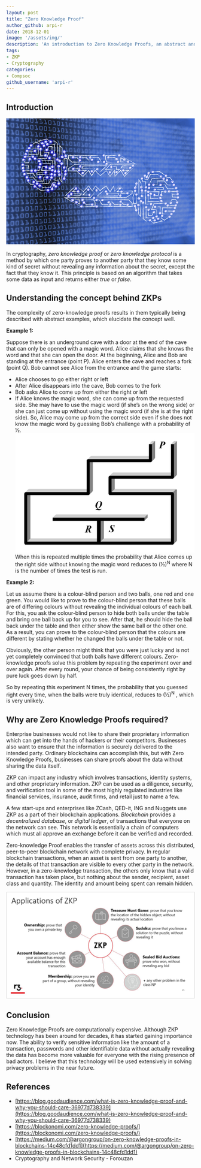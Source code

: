```yaml
---
layout: post
title: "Zero Knowledge Proof"
author_github: arpi-r
date: 2018-12-01
image: '/assets/img/'
description: 'An introduction to Zero Knowledge Proofs, an abstract and fascinating concept in Applied Cryptography'
tags:
- ZKP
- Cryptography
categories:
- Compsoc
github_username: 'arpi-r'
---
```


## Introduction

![Introduction](/blog/assets/img/ZeroKnowledgeProof/introduction.jpg)

In cryptography, *zero knowledge proof* or *zero knowledge protocol* is a method by which one party proves to another party that they know some kind of secret without revealing any information about the secret, except the fact that they know it. This principle is based on an algorithm that takes some data as input and returns either *true* or *false*.

## Understanding the concept behind ZKPs
The complexity of zero-knowledge proofs results in them typically being described with abstract examples, which elucidate the concept well.

**Example 1:**

Suppose there is an underground cave with a door at the end of the cave that can only be opened with a magic word. Alice claims that she knows the word and that she can open the door. At the beginning, Alice and Bob are standing at the entrance (point P). Alice enters the cave and reaches a fork (point Q). Bob cannot see Alice from the entrance and the game starts:

 - Alice chooses to go either right or left
 - After Alice disappears into the cave, Bob comes to the fork
 - Bob asks Alice to come up from either the right or left
 - If Alice knows the magic word, she can come up from the requested
   side. She may have to use the magic word (if she’s on the wrong side)
   or she can just come up without using the magic word (if she is at
   the right side). So, Alice may come up from the correct side even if
   she does not know the magic word by guessing Bob’s challenge with a
   probability of ½.
![Underground Cave](/blog/assets/img/ZeroKnowledgeProof/cave.gif)
When this is repeated multiple times the probability that Alice comes up the right side without knowing the magic word reduces to (½)<sup>N</sup> where N is the number of times the test is run.

**Example 2:**

Let us assume there is a colour-blind person and two balls, one red and one green. You would like to prove to the colour-blind person that these balls are of differing colours without revealing the individual colours of each ball. For this, you ask the colour-blind person to hide both balls under the table and bring one ball back up for you to see. After that, he should hide the ball back under the table and then either show the same ball or the other one. As a result, you can prove to the colour-blind person that the colours are different by stating whether he changed the balls under the table or not.

Obviously, the other person might think that you were just lucky and is not yet completely convinced that both balls have different colours. Zero-knowledge proofs solve this problem by repeating the experiment over and over again. After every round, your chance of being consistently right by pure luck goes down by half.

So by repeating this experiment N times, the probability that you guessed right every time, when the balls were truly identical, reduces to (½)<sup>N</sup> , which is very unlikely.

## Why are Zero Knowledge Proofs required?

Enterprise businesses would not like to share their proprietary information which can get into the hands of hackers or their competitors. Businesses also want to ensure that the information is securely delivered to the intended party. Ordinary blockchains can accomplish this, but with Zero Knowledge Proofs, businesses can share proofs about the data without sharing the data itself.

ZKP can impact any industry which involves transactions, identity systems, and other proprietary information. ZKP can be used as a diligence, security, and verification tool in some of the most highly regulated industries like financial services, insurance, audit firms, and retail just to name a few.

A few start-ups and enterprises like ZCash, QED-it, ING and Nuggets use ZKP as a part of their blockchain applications. *Blockchain* provides a *decentralized database*, or *digital ledger*, of transactions that everyone on the network can see. This network is essentially a chain of computers which must all approve an exchange before it can be verified and recorded.

Zero-knowledge Proof enables the transfer of assets across this distributed, peer-to-peer blockchain network with complete privacy. In regular blockchain transactions, when an asset is sent from one party to another, the details of that transaction are visible to every other party in the network. However, in a zero-knowledge transaction, the others only know that a valid transaction has taken place, but nothing about the sender, recipient, asset class and quantity. The identity and amount being spent can remain hidden.

![Applications](/blog/assets/img/ZeroKnowledgeProof/application.jpg)

## Conclusion

Zero Knowledge Proofs are computationally expensive. Although ZKP technology has been around for decades, it has started gaining importance now. The ability to verify sensitive information like the amount of a transaction, passwords and other identifiable data without actually revealing the data has become more valuable for everyone with the rising presence of bad actors. I believe that this technology will be used extensively in solving privacy problems in the near future.

## References

 - [https://blog.goodaudience.com/what-is-zero-knowledge-proof-and-why-you-should-care-36977d738339](https://blog.goodaudience.com/what-is-zero-knowledge-proof-and-why-you-should-care-36977d738339)
 - [https://blockonomi.com/zero-knowledge-proofs/](https://blockonomi.com/zero-knowledge-proofs/)
 - [https://medium.com/@argongroup/on-zero-knowledge-proofs-in-blockchains-14c48cfd1dd1](https://medium.com/@argongroup/on-zero-knowledge-proofs-in-blockchains-14c48cfd1dd1)
 - Cryptography and Network Security - Forouzan


